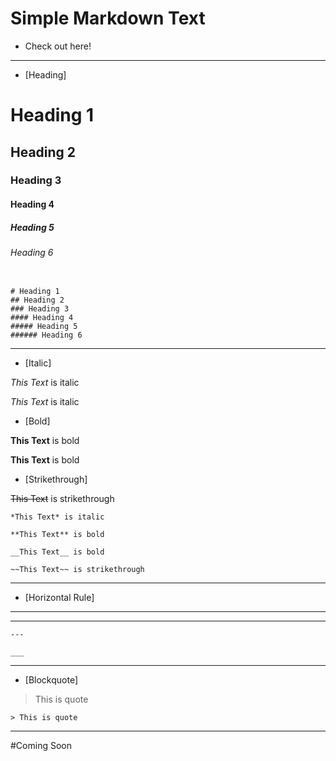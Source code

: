 # Simple Markdown Text

* Check out here!

---

* [Heading]

# Heading 1
## Heading 2
### Heading 3
#### Heading 4
##### Heading 5
###### Heading 6


```

# Heading 1
## Heading 2
### Heading 3
#### Heading 4
##### Heading 5
###### Heading 6
```

---

* [Italic]

*This Text* is italic

_This Text_ is italic

* [Bold]

**This Text** is bold

__This Text__ is bold

* [Strikethrough]

~~This Text~~ is strikethrough

```
*This Text* is italic

**This Text** is bold

__This Text__ is bold

~~This Text~~ is strikethrough

```

---

* [Horizontal Rule]

---

___

```
---

___
```
---

* [Blockquote]

> This is quote

```
> This is quote
```

---

#Coming Soon




